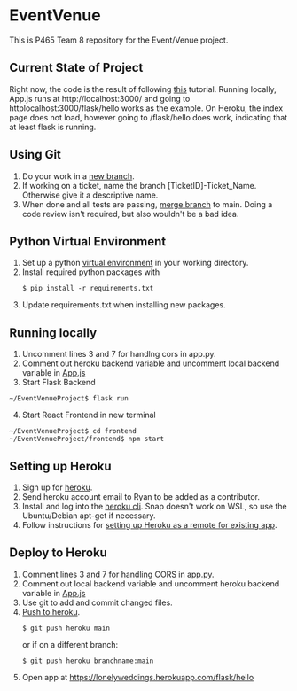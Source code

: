 # EventVenue
This is P465 Team 8 repository for the Event/Venue project.

## Current State of Project
Right now, the code is the result of following [this](https://towardsdatascience.com/build-deploy-a-react-flask-app-47a89a5d17d9) tutorial. Running locally, App.js runs at http://localhost:3000/ and going to httplocalhost:3000/flask/hello works as the example. On Heroku, the index page does not load, however going to /flask/hello does work, indicating that at least flask is running.

## Using Git
1. Do your work in a [new branch](https://git-scm.com/book/en/v2/Git-Branching-Basic-Branching-and-Merging).
2. If working on a ticket, name the branch \[TicketID]-Ticket_Name. Otherwise give it a descriptive name.
3. When done and all tests are passing, [merge branch](https://git-scm.com/book/en/v2/Git-Branching-Basic-Branching-and-Merging) to main. Doing a code review isn't required, but also wouldn't be a bad idea.

## Python Virtual Environment
1. Set up a python [virtual environment](https://docs.python.org/3/tutorial/venv.html) in your working directory.
2. Install required python packages with
    ```console
    $ pip install -r requirements.txt
    ```
3. Update requirements.txt when installing new packages.

## Running locally
1. Uncomment lines 3 and 7 for handlng cors in app.py.
2. Comment out heroku backend variable and uncomment local backend variable in [App.js](./frontend/src/App.js)
3. Start Flask Backend
```console
~/EventVenueProject$ flask run
```
4. Start React Frontend in new terminal
```console
~/EventVenueProject$ cd frontend
~/EventVenueProject/frontend$ npm start
```

## Setting up Heroku
1. Sign up for [heroku](https://heroku.com).
2. Send heroku account email to Ryan to be added as a contributor.
3. Install and log into the [heroku cli](https://devcenter.heroku.com/articles/heroku-cli). Snap doesn't work on WSL, so use the Ubuntu/Debian apt-get if necessary.
4. Follow instructions for [setting up Heroku as a remote for existing app](https://devcenter.heroku.com/articles/git#for-an-existing-heroku-app).

## Deploy to Heroku
1. Comment lines 3 and 7 for handling CORS in app.py.
2. Comment out local backend variable and uncomment heroku backend variable in [App.js](./frontend/src/App.js)
3. Use git to add and commit changed files.
4. [Push to heroku](https://devcenter.heroku.com/articles/git#deploying-code).
    ```console
    $ git push heroku main
    ```
    or if on a different branch:
     ```console
    $ git push heroku branchname:main
    ```
5. Open app at https://lonelyweddings.herokuapp.com/flask/hello

